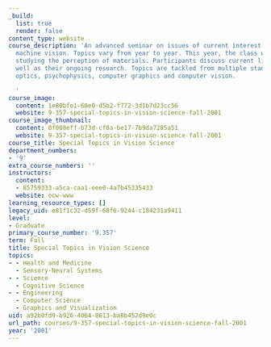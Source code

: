 ```yaml
---
_build:
  list: true
  render: false
content_type: website
course_description: 'An advanced seminar on issues of current interest in human and
  machine vision. Topics vary from year to year. This year, the class will involve
  studying the perception of materials. Participants discuss current literature as
  well as their ongoing research. Topics are tackled from multiple standpoints, including
  optics, psychophysics, computer graphics and computer vision.

  '
course_image:
  content: 1e80bfe1-60e0-d5b2-f772-3d1b7d23cc56
  website: 9-357-special-topics-in-vision-science-fall-2001
course_image_thumbnail:
  content: 0f008eff-b73d-cf0a-be17-7b9da7285a51
  website: 9-357-special-topics-in-vision-science-fall-2001
course_title: Special Topics in Vision Science
department_numbers:
- '9'
extra_course_numbers: ''
instructors:
  content:
  - 85759333-a5ca-caa1-eee0-4a7b45335433
  website: ocw-www
learning_resource_types: []
legacy_uid: e81f1c32-d59f-68f6-9244-c184231a9411
level:
- Graduate
primary_course_number: '9.357'
term: Fall
title: Special Topics in Vision Science
topics:
- - Health and Medicine
  - Sensory-Neural Systems
- - Science
  - Cognitive Science
- - Engineering
  - Computer Science
  - Graphics and Visualization
uid: a92b0fd9-b926-4064-8613-ba8b452d9e0c
url_path: courses/9-357-special-topics-in-vision-science-fall-2001
year: '2001'
---
```

